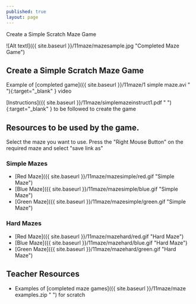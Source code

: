 ```yaml
---
published: true
layout: page
---
```

Create a Simple Scratch Maze Game


![Alt textl]({{ site.baseurl }}/11maze/mazesample.jpg "Completed Maze Game")


## Create a Simple Scratch Maze Game

Example of [completed game]({{ site.baseurl }}/11maze/1 simple maze.avi " "){:target="_blank" } video

[Instructions]({{ site.baseurl }}/11maze/simplemazeinstruct1.pdf " "){:target="_blank" } to be followed to create the game

## Resources to be used by the game.

Select the maze you want to use.
Press the "Right Mouse Button" on the required maze and select "save link as"

### Simple Mazes

* [Red Maze]({{ site.baseurl }}/11maze/mazesimple/red.gif "Simple Maze")
* [Blue Maze]({{ site.baseurl }}/11maze/mazesimple/blue.gif "Simple Maze")
* [Green Maze]({{ site.baseurl }}/11maze/mazesimple/green.gif "Simple Maze")

### Hard Mazes

* [Red Maze]({{ site.baseurl }}/11maze/mazehard/red.gif "Hard Maze")
* [Blue Maze]({{ site.baseurl }}/11maze/mazehard/blue.gif "Hard Maze")
* [Green Maze]({{ site.baseurl }}/11maze/mazehard/green.gif "Hard Maze")

## Teacher Resources

* Examples of [completed maze games]({{ site.baseurl }}/11maze/maze examples.zip " ") for scratch











